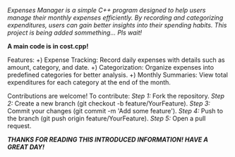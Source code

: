 _Expenses Manager is a simple C++ program designed to help users manage their monthly expenses efficiently. By recording and categorizing expenditures, users can gain better insights into their spending habits. This project is being added sommething... Pls wait!_

******A main code is in cost.cpp!******

Features:
  +) Expense Tracking: Record daily expenses with details such as amount, category, and date.
  +) Categorization: Organize expenses into predefined categories for better analysis.
  +) Monthly Summaries: View total expenditures for each category at the end of the month.

Contributions are welcome! To contribute:
  *Step 1:* Fork the repository.
  *Step 2:* Create a new branch (git checkout -b feature/YourFeature).
  *Step 3:* Commit your changes (git commit -m 'Add some feature').
  *Step 4:* Push to the branch (git push origin feature/YourFeature).
  *Step 5:* Open a pull request.

_**THANKS FOR READING THIS INTRODUCED INFORMATION! HAVE A GREAT DAY!**_
